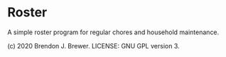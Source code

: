 Roster
======

A simple roster program for regular chores and household maintenance.

(c) 2020 Brendon J. Brewer. LICENSE: GNU GPL version 3.
